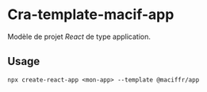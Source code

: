 # Cra-template-macif-app

Modèle de projet *React* de type application.


## Usage

```shell
npx create-react-app <mon-app> --template @maciffr/app
```
